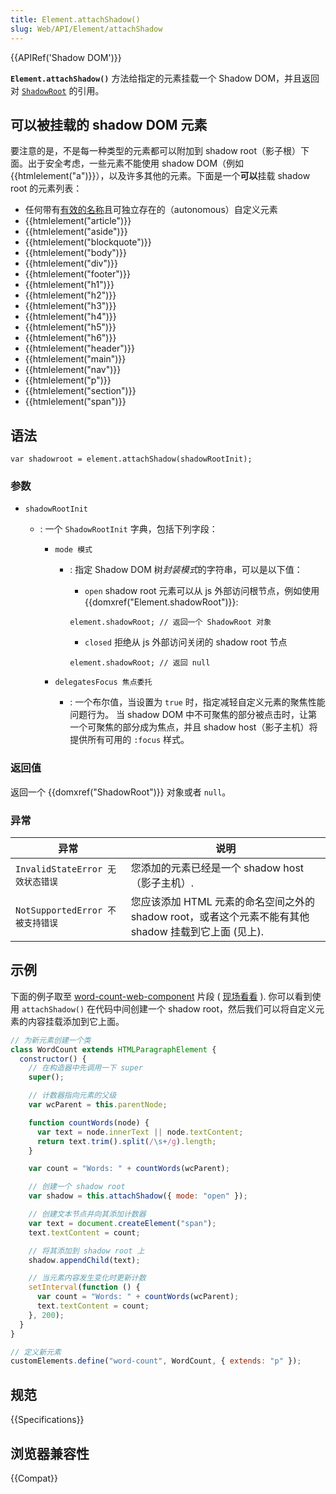 ```yaml
---
title: Element.attachShadow()
slug: Web/API/Element/attachShadow
---
```


{{APIRef('Shadow DOM')}}

**`Element.attachShadow()`** 方法给指定的元素挂载一个 Shadow DOM，并且返回对 [`ShadowRoot`](/zh-CN/docs/Web/API/ShadowRoot) 的引用。

## 可以被挂载的 shadow DOM 元素

要注意的是，不是每一种类型的元素都可以附加到 shadow root（影子根）下面。出于安全考虑，一些元素不能使用 shadow DOM（例如{{htmlelement("a")}}），以及许多其他的元素。下面是一个**可以**挂载 shadow root 的元素列表：

- 任何带有[有效的名称](https://html.spec.whatwg.org/multipage/custom-elements.html#valid-custom-element-name)且可独立存在的（autonomous）自定义元素
- {{htmlelement("article")}}
- {{htmlelement("aside")}}
- {{htmlelement("blockquote")}}
- {{htmlelement("body")}}
- {{htmlelement("div")}}
- {{htmlelement("footer")}}
- {{htmlelement("h1")}}
- {{htmlelement("h2")}}
- {{htmlelement("h3")}}
- {{htmlelement("h4")}}
- {{htmlelement("h5")}}
- {{htmlelement("h6")}}
- {{htmlelement("header")}}
- {{htmlelement("main")}}
- {{htmlelement("nav")}}
- {{htmlelement("p")}}
- {{htmlelement("section")}}
- {{htmlelement("span")}}

## 语法

```
var shadowroot = element.attachShadow(shadowRootInit);
```

### 参数

- `shadowRootInit`

  - : 一个 `ShadowRootInit` 字典，包括下列字段：

    - `mode 模式`

      - : 指定 Shadow DOM 树*封装模式*的字符串，可以是以下值：

        - `open` shadow root 元素可以从 js 外部访问根节点，例如使用 {{domxref("Element.shadowRoot")}}:

        ```
        element.shadowRoot; // 返回一个 ShadowRoot 对象
        ```

        - `closed` 拒绝从 js 外部访问关闭的 shadow root 节点

        ```
        element.shadowRoot; // 返回 null
        ```

    - `delegatesFocus 焦点委托`
      - : 一个布尔值，当设置为 `true` 时，指定减轻自定义元素的聚焦性能问题行为。
        当 shadow DOM 中不可聚焦的部分被点击时，让第一个可聚焦的部分成为焦点，并且 shadow host（影子主机）将提供所有可用的 `:focus` 样式。

### 返回值

返回一个 {{domxref("ShadowRoot")}} 对象或者 `null`。

### 异常

| 异常                             | 说明                                                                                                 |
| -------------------------------- | ---------------------------------------------------------------------------------------------------- |
| `InvalidStateError 无效状态错误` | 您添加的元素已经是一个 shadow host（影子主机）.                                                      |
| `NotSupportedError 不被支持错误` | 您应该添加 HTML 元素的命名空间之外的 shadow root，或者这个元素不能有其他 shadow 挂载到它上面 (见上). |

## 示例

下面的例子取至 [word-count-web-component](https://github.com/mdn/web-components-examples/tree/master/word-count-web-component) 片段 ( [现场看看](https://mdn.github.io/web-components-examples/word-count-web-component/) ). 你可以看到使用 `attachShadow()` 在代码中间创建一个 shadow root，然后我们可以将自定义元素的内容挂载添加到它上面。

```js
// 为新元素创建一个类
class WordCount extends HTMLParagraphElement {
  constructor() {
    // 在构造器中先调用一下 super
    super();

    // 计数器指向元素的父级
    var wcParent = this.parentNode;

    function countWords(node) {
      var text = node.innerText || node.textContent;
      return text.trim().split(/\s+/g).length;
    }

    var count = "Words: " + countWords(wcParent);

    // 创建一个 shadow root
    var shadow = this.attachShadow({ mode: "open" });

    // 创建文本节点并向其添加计数器
    var text = document.createElement("span");
    text.textContent = count;

    // 将其添加到 shadow root 上
    shadow.appendChild(text);

    // 当元素内容发生变化时更新计数
    setInterval(function () {
      var count = "Words: " + countWords(wcParent);
      text.textContent = count;
    }, 200);
  }
}

// 定义新元素
customElements.define("word-count", WordCount, { extends: "p" });
```

## 规范

{{Specifications}}

## 浏览器兼容性

{{Compat}}
